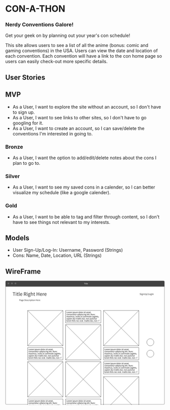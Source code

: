 # CON-A-THON
### Nerdy Conventions Galore!

Get your geek on by planning out your year's con schedule! 

This site allows users to see a list of all the anime (bonus: comic and gaming conventions) in the USA. Users can view the date and location of each convention. Each convention will have a link to the con home page so users can easily check-out more specific details. 

## User Stories
## MVP
* As a User, I want to explore the site without an account, so I don't have to sign up.
* As a User, I want to see links to other sites, so I don't have to go googling for it.
* As a User, I want to create an account, so I can save/delete the conventions I'm interested in going to.

### Bronze
* As a User, I want the option to add/edit/delete notes about the cons I plan to go to.

### Silver 
* As a User, I want to see my saved cons in a calender, so I can better visualize my schedule (like a google calender).

### Gold
* As a User, I want to be able to tag and filter through content, so I don't have to see things not relevant to my interests.

## Models
  - User Sign-Up/Log-In: Username, Password (Strings)
  - Cons: Name, Date, Location, URL (Strings)

## WireFrame
![alt text](image.png)
